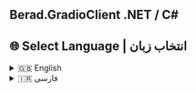 
 ## Berad.GradioClient .NET / C#
## 🌐 Select Language | انتخاب زبان

<details>
  <summary>🇬🇧 English</summary>
# Berad GradioClient .NET

A .NET Core client library for interacting with Gradio APIs.

## 🚀 Features
- Simple and easy-to-use API
- Supports Hugging Face Spaces & Gradio endpoints
- Allows both object-based and string-based requests

## 🔹 About This Library

This .NET Core library allows you to interact with [Gradio APIs](https://gradio.app/) hosted on Hugging Face Spaces.  
It simplifies sending requests and receiving responses without manually handling HTTP calls.

For example, this library can be used with the **Qwen2.5-Max-Demo** model hosted at:  
🔗 [Qwen/Qwen2.5-Max-Demo](https://huggingface.co/spaces/Qwen/Qwen2.5-Max-Demo)

### 🌍 **How it Works?**
Under the hood, this library communicates with the **Gradio API** by sending HTTP requests similar to the following `cURL` command:

```sh
curl -X POST https://qwen-qwen2-5-max-demo.hf.space/gradio_api/call/model_chat -s \
  -H "Content-Type: application/json" \
  -d '{
        "data": [
          "Hello!!",
          [["Hello!", None]],
          "Hello!!"
        ]
      }' \
  | awk -F'"' '{ print $4}' \
  | read EVENT_ID; curl -N https://qwen-qwen2-5-max-demo.hf.space/gradio_api/call/model_chat/$EVENT_ID

```
## 📦 Installation
Install via NuGet :

Package Manager
```sh
NuGet\Install-Package Berad.GradioClient.NET 
```
.NET CLI
```sh
dotnet add package Berad.GradioClient.NET 
```

## 📌 Usage Example

To use this library, first install it via NuGet or add the DLL manually.

### **Basic Example**
```csharp
using Berad.GradioClient.NET; 

public class Program
{
    public static async Task Main(string[] args)
    {
        // Instantiate GradioClient with a specific model
        var client = new GradioClient("Qwen/Qwen2.5-Max-Demo");

        // Data to be sent to the model
        var requestBodyObject = new
        {
            data = new object[]
            {
                "write a method for sum 2 int", // Request to the model
                new object[] {},                // Empty space for inputs
                "You are an assistant C# programmer." // Additional context for the model
            }
        };

        //// Send the request to the model as an object
        var resultBodyObject = await client.Predict(requestBodyObject, "/model_chat");
        HandleResponse(resultBodyObject);

         
        // Pause to keep the console open
        Console.ReadKey();
    }

    // Helper method to handle responses
    private static void HandleResponse(dynamic result)
    {
        if (result.Successed)
        {
            Console.WriteLine(result.Value);
        }
        else
        {
            Console.WriteLine("Error: " + result.Error);
        }
    }
}


 ```

### *Send the request to the model as a JSON string*
```csharp

        // Send the request to the model as a JSON string
        var requestBodyString = "{\"data\":[\"write a method for sum 2 int\",[],\"You are an assistant C# programmer.\"]}";
        var resultBodyString = await client.Predict(requestBodyString, "/model_chat", Berad.GradioClient.NET.Utils.Enums.PredictBodyType.String);
        HandleResponse(resultBodyString);
 ```
</details>

<details>
  <summary>🇮🇷 فارسی</summary>

 # Berad GradioClient .NET / سی شارپ

یک کتابخانه کلاینت  .NET Core برای تعامل با Gradio API. سی شارپ

## 🚀 ویژگی‌ها
- API ساده و آسان برای استفاده  
- پشتیبانی از **Hugging Face Spaces** و **Gradio Endpoints**  
- امکان ارسال درخواست‌ها به‌صورت **آبجکت** و **رشته‌ای (JSON String)**  

## 🔹 درباره این کتابخانه

این کتابخانه‌ی .NET Core به شما امکان می‌دهد تا به‌راحتی با **[Gradio API](https://gradio.app/)** که در **Hugging Face Spaces** میزبانی شده، تعامل کنید.  
این ابزار، ارسال درخواست‌ها و دریافت پاسخ‌ها را بدون نیاز به ارسال مستقیم درخواست‌های HTTP، برای شما ساده می‌کند.  

به عنوان مثال، این کتابخانه برای مدل **Qwen2.5-Max-Demo** که در این لینک قرار دارد، قابل استفاده است:  
🔗 [Qwen/Qwen2.5-Max-Demo](https://huggingface.co/spaces/Qwen/Qwen2.5-Max-Demo)

### 🌍 **نحوه عملکرد**
در پشت صحنه، این کتابخانه با **Gradio API** ارتباط برقرار می‌کند و درخواست‌هایی مشابه کد `cURL` زیر ارسال می‌کند:

```sh
curl -X POST https://qwen-qwen2-5-max-demo.hf.space/gradio_api/call/model_chat -s \
  -H "Content-Type: application/json" \
  -d '{
        "data": [
          "Hello!!",
          [["Hello!", None]],
          "Hello!!"
        ]
      }' \
  | awk -F'"' '{ print $4}' \
  | read EVENT_ID; curl -N https://qwen-qwen2-5-max-demo.hf.space/gradio_api/call/model_chat/$EVENT_ID
```
 
## 📦 نصب 

Package Manager
```sh
NuGet\Install-Package Berad.GradioClient.NET 
```
.NET CLI
```sh
dotnet add package Berad.GradioClient.NET 
```

## 📌  نمونه استفاده
برای استفاده از این کتابخانه، می‌توانید آن را از **NuGet** نصب کرده یا فایل DLL را به‌صورت دستی اضافه کنید.


```csharp
using Berad.GradioClient.NET;
using System;

public class Program
{
    public static async Task Main(string[] args)
    {
        // مقداردهی اولیه کلاینت Gradio با نام مدل
        var client = new GradioClient("Qwen/Qwen2.5-Max-Demo");

        // بدنه‌ی درخواست
        var requestBody = new
        {
            data = new object[]
            {
                "write a method for sum 2 int",  // درخواست
                new object[] {},                // ورودی خالی
                "You are an assistant C# programmer." // متن کمکی برای مدل
            }
        };

        // ارسال درخواست به مدل
        var response = await client.Predict(requestBody, "/model_chat");

        // نمایش نتیجه در صورت موفقیت
        if (response.Successed)
        {
            Console.WriteLine(response.Value);
        }
    }
}
```
 
###  ارسال body از نوع رشته 
```csharp

        // Send the request to the model as a JSON string
        var requestBodyString = "{\"data\":[\"write a method for sum 2 int\",[],\"You are an assistant C# programmer.\"]}";
        var resultBodyString = await client.Predict(requestBodyString, "/model_chat", Berad.GradioClient.NET.Utils.Enums.PredictBodyType.String);
        HandleResponse(resultBodyString);
 ```
</details>
